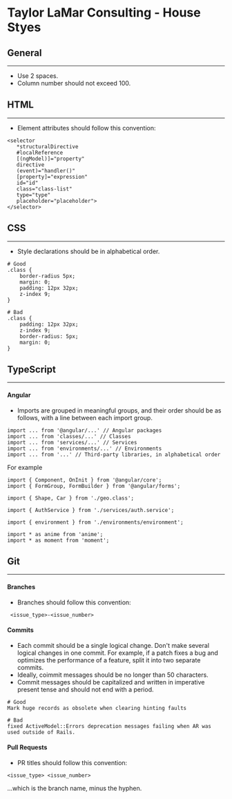 # Taylor LaMar Consulting - House Styes


## General
------
- Use 2 spaces.
- Column number should not exceed 100.

## HTML
------
- Element attributes should follow this convention:
 ```
 <selector
    *structuralDirective
    #localReference
    [(ngModel)]="property"
    directive
    (event)="handler()"
    [property]="expression"
    id="id"
    class="class-list"
    type="type"
    placeholder="placeholder">
 </selector>
 ```

## CSS
------
- Style declarations should be in alphabetical order.
 ```
 # Good
 .class {
     border-radius 5px;
     margin: 0;
     padding: 12px 32px;
     z-index 9;
 }

 # Bad
 .class {
     padding: 12px 32px;
     z-index 9;
     border-radius: 5px;
     margin: 0;
 }
 ```

## TypeScript
------
#### Angular
- Imports are grouped in meaningful groups, and their order should be as follows, with a line  between each import group.
```
import ... from '@angular/...' // Angular packages
import ... from 'classes/...' // Classes
import ... from 'services/...' // Services
import ... from 'environments/...' // Environments
import ... from '...' // Third-party libraries, in alphabetical order
```

For example
```
import { Component, OnInit } from '@angular/core';
import { FormGroup, FormBuilder } from '@angular/forms';

import { Shape, Car } from './geo.class';

import { AuthService } from './services/auth.service';

import { environment } from './environments/environment';

import * as anime from 'anime';
import * as moment from 'moment';

```


## Git
------
#### Branches
- Branches should follow this convention:
 ```
  <issue_type>-<issue_number> 
 ```

#### Commits
- Each commit should be a single logical change. Don't make several logical changes in one commit. For example, if a patch fixes a bug and optimizes the performance of a feature, split it into two separate commits.
-  Ideally, coimmit messages should be no longer than 50 characters.
-  Commit messages should be capitalized and written in imperative present tense and should not end with a period.
 ```
 # Good
 Mark huge records as obsolete when clearing hinting faults

 # Bad
 fixed ActiveModel::Errors deprecation messages failing when AR was used outside of Rails.
 ```

#### Pull Requests
- PR titles should follow this convention:
 ```
 <issue_type> <issue_number>
 ```
 ...which is the branch name, minus the hyphen.
